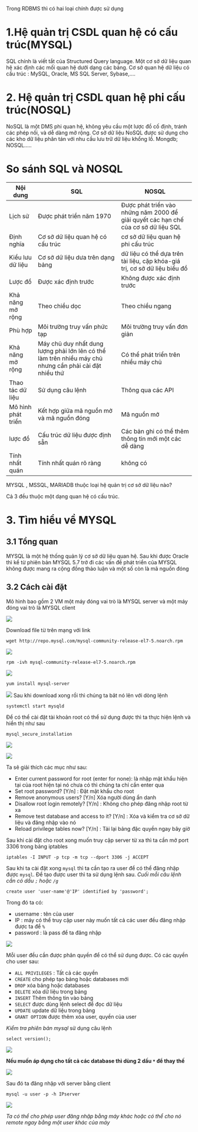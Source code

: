 Trong RDBMS thì có hai loại chính được sử dụng 
# 1.Hệ quản trị CSDL quan hệ có cấu trúc(MYSQL)
SQL chính là viết tắt của Structured Query language. Một cơ sở dữ liệu quan hệ xác định các mối quan hệ dưới dạng các bảng. Cơ sở quan hệ dữ liệu có cấu trúc :  MySQL, Oracle, MS SQL Server, Sybase,....
# 2. Hệ quản trị CSDL  quan hệ phi cấu trúc(NOSQL)
NoSQL là một DMS phi quan hệ, không yêu cầu một lược đồ cố định, tránh các phép nối, và dễ dàng mở rộng. Cơ sở dữ liệu NoSQL được sử dụng cho các kho dữ liệu phân tán với nhu cầu lưu trữ dữ liệu khổng lồ. Mongdb; NOSQL.....

# So sánh SQL và NOSQL 
| Nội dung    |      SQL           |         NOSQL          |
| ----- |-----|------|
| Lịch sử| Được phát triển năm 1970 | Được phát triển vào những năm 2000 để giải quyết các hạn chế của cơ sở dữ liệu SQL|
|Định nghĩa  | Cơ sở dữ liệu quan hệ có cấu trúc | cơ sở dữ liệu quan hệ phi cấu trúc |
|Kiểu lưu dữ liệu | Cơ sở dữ liệu dưa trên dạng bảng | dữ liệu có thể dựa trên tài liệu, cặp khóa-giá trị, cơ sở dữ liệu biểu đồ|
|Lược đồ|   Được xác định trước |   Không được xác định trước|
|Khả năng mở rộng| Theo chiều dọc | Theo chiều ngang |
|Phù hợp| Môi trường truy vấn phức tạp| Môi trường truy vấn đơn giản |
| Khả năng mở rộng | Máy chủ duy nhất dung lượng phải lớn lên có thể làm trên nhiều máy chủ nhưng cần phải cài đặt nhiều thứ | Có thể phát triển trên nhiều máy chủ| 
| Thao tác dữ liệu| Sử dụng câu lệnh | Thông qua các API |
| Mô hình phát triển | Kết hợp giữa mã nguồn mở và mã nguồn đóng | Mã nguồn mở |
| lược đồ | Cấu trúc dữ liệu được định sẵn | Các bản ghi có thể thêm thông tin mới một các dễ dàng |
| Tính nhất quán | Tính nhất quán rõ ràng | không có |

MYSQL , MSSQL, MARIADB  thuộc loại hệ quản trị cơ sở dữ liệu nào? 

Cả 3 đều thuộc một dạng quan hệ có cấu trúc.
# 3. Tìm hiểu về MYSQL
## 3.1 Tổng quan 
MYSQL là một hệ thống quản lý cơ sở dữ liệu quan hệ. Sau khi được Oracle thì kể từ phiên bản MYSQL  5.7 trở đi các vấn đề phát triển của MYSQL không được mang ra cộng đồng thảo luận và một số còn là mã nguồn đóng 

## 3.2 Cách cài đặt 
Mô hình bao gồm 2 VM một máy đóng vai trò là MYSQL server và một máy đóng vai trò là MYSQL client 

![](../images/MYSQL/mysql.png)

Download file từ trên mạng với link 
```
wget http://repo.mysql.com/mysql-community-release-el7-5.noarch.rpm
```

![](../images/MYSQL/screenshot_1.png)

```
rpm -ivh mysql-community-release-el7-5.noarch.rpm
```
![](../images/MYSQL/screenshot_2.png)

```
yum install mysql-server
```
![](../images/MYSQL/screenshot_3.png)
Sau khi download xong rồi thì chúng ta bât nó lên với dòng lệnh
```
systemctl start mysqld
```
Để có thể cài đặt tài khoản root có thể sử dụng được thì ta thực hiện lệnh  và hiển thị như sau
```
mysql_secure_installation
```
![](../images/MYSQL/screenshot_4.png)

![](../images/MYSQL/screenshot_5.png)

Ta sẽ giải thích các mục như sau: 
- Enter current password for root (enter for none): là nhập mật khẩu hiện tại của root hiện tại nó chưa có thì chúng ta chỉ cần enter qua 
- Set root password? [Y/n] : Đặt mật khẩu cho root
- Remove anonymous users? [Y/n] Xóa người dùng ẩn danh 
- Disallow root login remotely? [Y/n] : Không cho phép đăng nhập root từ xa 
- Remove test database and access to it? [Y/n] : Xóa và kiểm tra cơ sở dữ liệu và đăng nhập vào nó 
- Reload privilege tables now? [Y/n] : Tải lại bảng đặc quyền ngay bây giờ 

Sau khi cài đặt cho root xong muốn truy cập server từ xa thì ta cần mở port 3306 trong bảng iptables 
```
iptables -I INPUT -p tcp -m tcp --dport 3306 -j ACCEPT
```
Sau khi ta cài đặt xong `mysql` thì ta cần tạo ra user để có thể đăng nhập được `mysql`. Để tạo được user thì ta sử dụng lệnh sau. *Cuối mỗi câu lệnh cần có dấu `;` hoặc `/g`*
```
create user 'user-name'@'IP' identified by 'password';
```
Trong đó ta có: 
- username : tên của user
- IP : máy có thể truy cập user này muốn  tất cả các user đều đăng nhập được ta để `%`
- password : là pass để ta đăng nhập 

![](../images/MYSQL/screenshot_6.png)

Mỗi user đều cần được phân quyền để có thể sử dụng được. Có các quyền cho user sau: 
- `ALL PRIVILEGES` : Tất cả các quyền 
- `CREATE` cho phép tạo bảng hoặc databases mới
- `DROP` xóa bảng hoặc databases
- `DELETE` xóa dữ liệu trong bảng
- `INSERT` Thêm thông tin vào bảng
- `SELECT` được dùng lệnh select để đọc dữ liệu
- `UPDATE` update dữ liệu trong bảng
- `GRANT OPTION` được thêm xóa user, quyền của user

*Kiểm tra phiên bản mysql* sử dụng câu lệnh
```
select version();
```

![](../images/lab/screenshot_7.png)

**Nếu muốn áp dụng cho tất cả các database thì dùng 2 dấu `*` để thay thế**

![](../images/MYSQL/screenshot_7.png)

Sau đó ta đăng nhập với server bằng client 
```
mysql -u user -p -h IPserver
```

![](../images/MYSQL/screenshot_8.png)

*Ta có thể cho phép user đăng nhập bằng máy khác hoặc có thể cho nó remote ngay bằng một user khác của máy*
